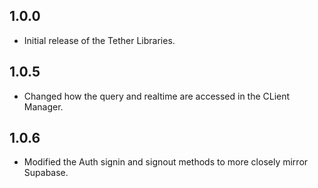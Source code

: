 ## 1.0.0

- Initial release of the Tether Libraries.

## 1.0.5

- Changed how the query and realtime are accessed in the CLient Manager.

## 1.0.6

- Modified the Auth signin and signout methods to more closely mirror Supabase.
